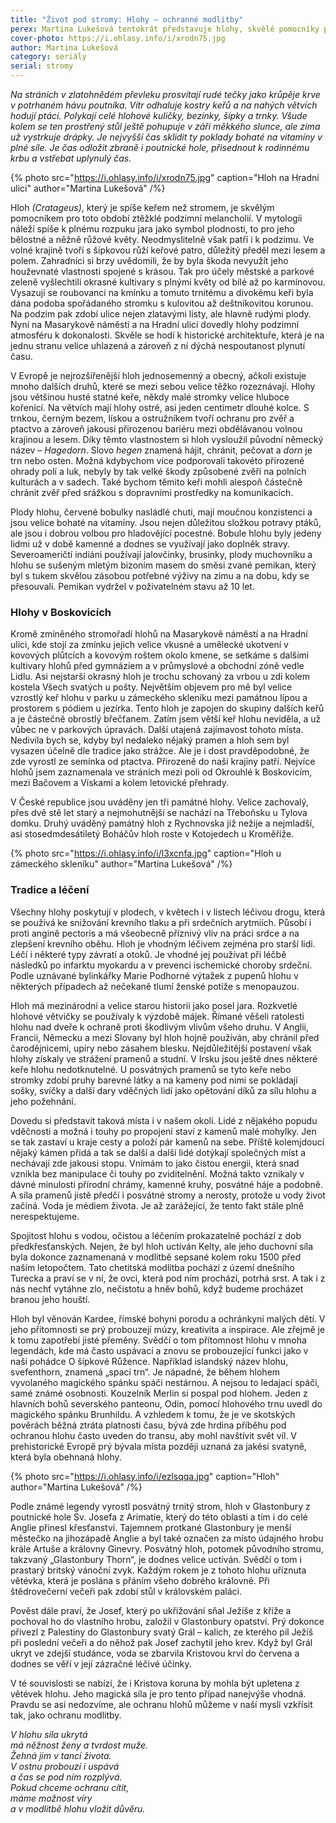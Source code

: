 ```yaml
---
title: "Život pod stromy: Hlohy – ochranné modlitby"
perex: Martina Lukešová tentokrát představuje hlohy, skvělé pomocníky pro období podzimní melancholie.
cover-photo: https://i.ohlasy.info/i/xrodn75.jpg
author: Martina Lukešová
category: seriály
serial: stromy
---
```


*Na stráních v zlatohnědém převleku prosvítají rudé tečky jako krůpěje krve v potrhaném hávu poutníka. Vítr odhaluje kostry keřů a na nahých větvích hodují ptáci. Polykají celé hlohové kuličky, bezinky, šípky a trnky. Všude kolem se ten prostřený stůl ještě pohupuje v záři měkkého slunce, ale zima už vystrkuje drápky. Je nejvyšší čas sklidit ty poklady bohaté na vitamíny v plné síle. Je čas odložit zbraně i poutnické hole, přisednout k rodinnému krbu a vstřebat uplynulý čas.*

{% photo src="https://i.ohlasy.info/i/xrodn75.jpg" caption="Hloh na Hradní ulici" author="Martina Lukešová" /%}

Hloh *(Cratageus)*, který je spíše keřem než stromem, je skvělým pomocníkem pro toto období ztěžklé podzimní melancholií. V mytologii náleží spíše k plnému rozpuku jara jako symbol plodnosti, to pro jeho bělostné a něžně růžové květy. Neodmyslitelně však patří i k podzimu. Ve volné krajině tvoří s šípkovou růží keřové patro, důležitý předěl mezi lesem a polem. Zahradníci si brzy uvědomili, že by byla škoda nevyužít jeho houževnaté vlastnosti spojené s krásou. Tak pro účely městské a parkové zeleně vyšlechtili okrasné kultivary s plnými květy od bílé až po karmínovou. Vysazují se roubovanci na kmínku a tomuto trnitému a divokému keři byla dána podoba spořádaného stromku s kulovitou až deštníkovitou korunou. Na podzim pak zdobí ulice nejen zlatavými listy, ale hlavně rudými plody. Nyní na Masarykově náměstí a na Hradní ulici dovedly hlohy podzimní atmosféru k dokonalosti. Skvěle se hodí k historické architektuře, která je na jednu stranu velice uhlazená a zároveň z ní dýchá nespoutanost plynutí času.

V Evropě je nejrozšířenější hloh jednosemenný a obecný, ačkoli existuje mnoho dalších druhů, které se mezi sebou velice těžko rozeznávají. Hlohy jsou většinou husté statné keře, někdy malé stromky velice hluboce kořenící. Na větvích mají hlohy ostré, asi jeden centimetr dlouhé kolce. S trnkou, černým bezem, lískou a ostružníkem tvoří ochranu pro zvěř a ptactvo a zároveň jakousi přirozenou bariéru mezi obdělávanou volnou krajinou a lesem. Díky těmto vlastnostem si hloh vysloužil původní německý název – *Hagedorn*. Slovo *hegen* znamená hájit, chránit, pečovat a *dorn* je trn nebo osten. Možná kdybychom více podporovali takovéto přirozené ohrady polí a luk, nebyly by tak velké škody způsobené zvěří na polních kulturách a v sadech. Také bychom těmito keři mohli alespoň částečně chránit zvěř před srážkou s dopravními prostředky na komunikacích.

Plody hlohu, červené bobulky nasládlé chuti, mají moučnou konzistenci a jsou velice bohaté na vitamíny. Jsou nejen důležitou složkou potravy ptáků, ale jsou i dobrou volbou pro hladovějící pocestné. Bobule hlohu byly jedeny lidmi už v době kamenné a dodnes se využívají jako doplněk stravy. Severoameričtí indiáni používají jalovčinky, brusinky, plody muchovníku a hlohu se sušeným mletým bizoním masem do směsi zvané pemikan, který byl s tukem skvělou zásobou potřebné výživy na zimu a na dobu, kdy se přesouvali. Pemikan vydržel v poživatelném stavu až 10 let.

### Hlohy v Boskovicích

Kromě zmíněného stromořadí hlohů na Masarykově náměstí a na Hradní ulici, kde stojí za zmínku jejich velice vkusné a umělecké ukotvení v kovových plůtcích a kovovým roštem okolo kmene, se setkáme s dalšími kultivary hlohů před gymnáziem a v průmyslové a obchodní zóně vedle Lidlu. Asi nejstarší okrasný hloh je trochu schovaný za vrbou u zdi kolem kostela Všech svatých u pošty. Největším objevem pro mě byl velice vzrostlý keř hlohu v parku u zámeckého skleníku mezi památnou lípou a prostorem s pódiem u jezírka. Tento hloh je zapojen do skupiny dalších keřů a je částečně obrostlý břečťanem. Zatím jsem větší keř hlohu neviděla, a už vůbec ne v parkových úpravách. Další utajená zajímavost tohoto místa. Nedivila bych se, kdyby byl nedaleko nějaký pramen a hloh sem byl vysazen účelně dle tradice jako strážce. Ale je i dost pravděpodobné, že zde vyrostl ze semínka od ptactva. Přirozeně do naší krajiny patří. Nejvíce hlohů jsem zaznamenala ve stráních mezi poli od Okrouhlé k Boskovicím, mezi Bačovem a Vískami a kolem letovické přehrady.

V České republice jsou uváděny jen tři památné hlohy. Velice zachovalý, přes dvě stě let starý a nejmohutnější se nachází na Třeboňsku u Tylova domku. Druhý uváděný památný hloh z Rychnovska již nežije a nejmladší, asi stosedmdesátiletý Boháčův hloh roste v Kotojedech u Kroměříže.

{% photo src="https://i.ohlasy.info/i/l3xcnfa.jpg" caption="Hloh u zámeckého skleníku" author="Martina Lukešová" /%}

### Tradice a léčení

Všechny hlohy poskytují v plodech, v květech i v listech léčivou drogu, která se používá ke snižování krevního tlaku a při srdečních arytmiích. Působí i proti angině pectoris a má všeobecně příznivý vliv na práci srdce a na zlepšení krevního oběhu. Hloh je vhodným léčivem zejména pro starší lidi. Léčí i některé typy závratí a otoků. Je vhodné jej používat při léčbě následků po infarktu myokardu a v prevenci ischemické choroby srdeční. Podle uznávané bylinkářky Marie Podhorné výtažek z pupenů hlohu v některých případech až nečekaně tlumí ženské potíže s menopauzou.

Hloh má mezinárodní a velice starou historii jako posel jara. Rozkvetlé hlohové větvičky se používaly k výzdobě májek. Římané věšeli ratolesti hlohu nad dveře k ochraně proti škodlivým vlivům všeho druhu. V Anglii, Francii, Německu a mezi Slovany byl hloh hojně používán, aby chránil před čarodějnicemi, upíry nebo zásahem blesku. Nejdůležitější postavení však hlohy získaly ve strážení pramenů a studní. V Irsku jsou ještě dnes některé keře hlohu nedotknutelné. U posvátných pramenů se tyto keře nebo stromky zdobí pruhy barevné látky a na kameny pod nimi se pokládají sošky, svíčky a další dary vděčných lidí jako opětování díků za sílu hlohu a jeho požehnání.

Dovedu si představit taková místa i v našem okolí. Lidé z nějakého popudu vděčnosti a možná i touhy po propojení staví z kamenů malé mohylky. Jen se tak zastaví u kraje cesty a položí pár kamenů na sebe. Příště kolemjdoucí nějaký kámen přidá a tak se další a další lidé dotýkají společných míst a nechávají zde jakousi stopu. Vnímám to jako čistou energii, která snad vznikla bez manipulace či touhy po zviditelnění. Možná takto vznikaly v dávné minulosti přírodní chrámy, kamenné kruhy, posvátné háje a podobně. A síla pramenů jistě předčí i posvátné stromy a nerosty, protože u vody život začíná. Voda je médiem života. Je až zarážející, že tento fakt stále plně nerespektujeme.

Spojitost hlohu s vodou, očistou a léčením prokazatelně pochází z dob předkřesťanských. Nejen, že byl hloh uctíván Kelty, ale jeho duchovní síla byla dokonce zaznamenaná v modlitbě sepsané kolem roku 1500 před naším letopočtem. Tato chetitská modlitba pochází z území dnešního Turecka a praví se v ní, že ovci, která pod ním prochází, potrhá srst. A tak i z nás nechť vytáhne zlo, nečistotu a hněv bohů, když budeme procházet branou jeho houští.

Hloh byl věnován Kardee, římské bohyni porodu a ochránkyni malých dětí. V jeho přítomnosti se prý probouzejí múzy, kreativita a inspirace. Ale zřejmě je k tomu zapotřebí jisté přeměny. Svědčí o tom přítomnost hlohu v mnoha legendách, kde má často uspávací a znovu se probouzející funkci jako v naší pohádce O šípkové Růžence. Například islandský název hlohu, svefenthorn, znamená „spací trn“. Je nápadné, že během hlohem vyvolaného magického spánku spáči nestárnou. A nejsou to ledajací spáči, samé známé osobnosti. Kouzelník Merlin si pospal pod hlohem. Jeden z hlavních bohů severského panteonu, Odin, pomocí hlohového trnu uvedl do magického spánku Brunhildu. A vzhledem k tomu, že je ve skotských pověrách běžná ztráta platnosti času, bývá zde hrdina příběhu pod ochranou hlohu často uveden do transu, aby mohl navštívit svět víl. V prehistorické Evropě prý bývala místa později uznaná za jakési svatyně, která byla obehnaná hlohy.

{% photo src="https://i.ohlasy.info/i/ezlsqqa.jpg" caption="Hloh" author="Martina Lukešová" /%}

Podle známé legendy vyrostl posvátný trnitý strom, hloh v Glastonbury z poutnické hole Sv. Josefa z Arimatie, který do této oblasti a tím i do celé Anglie přinesl křesťanství. Tajemnem protkané Glastonbury je menší městečko na jihozápadě Anglie a byl také označen za místo údajného hrobu krále Artuše a královny Ginevry. Posvátný hloh, potomek původního stromu, takzvaný „Glastonbury Thorn“, je dodnes velice uctíván. Svědčí o tom i prastarý britský vánoční zvyk. Každým rokem je z tohoto hlohu uříznuta větévka, která je poslána s přáním všeho dobrého královně. Při štědrovečerní večeři pak zdobí stůl v královském paláci.

Pověst dále praví, že Josef, který po ukřižování sňal Ježíše z kříže a pochoval ho do vlastního hrobu, založil v Glastonbury opatství. Prý dokonce přivezl z Palestiny do Glastonbury svatý Grál – kalich, ze kterého pil Ježíš při poslední večeři a do něhož pak Josef zachytil jeho krev. Když byl Grál ukryt ve zdejší studánce, voda se zbarvila Kristovou krví do červena a dodnes se věří v její zázračné léčivé účinky.

V té souvislosti se nabízí, že i Kristova koruna by mohla být upletena z větévek hlohu. Jeho magická síla je pro tento případ nanejvýše vhodná. Pravdu se asi nedozvíme, ale ochranu hlohů můžeme v naší mysli vzkřísit tak, jako ochranu modlitby.


*V hlohu síla ukrytá  
má něžnost ženy a tvrdost muže.  
Žehná jim v tanci života.  
V ostnu probouzí i uspává  
a čas se pod ním rozplývá.  
Pokud chceme ochranu cítit,  
máme možnost víry  
a v modlitbě hlohu vložit důvěru.*
